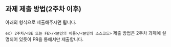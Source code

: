 ## 과제 제출 방법(2주차 이후)
아래의 형식으로 제출해주시면 됩니다.

```ex) 2주차/<BE 또는 FE>/<본인의 이름>/<본인의 소스코드>```
제출 방법은 2주차 과제에 설명되어 있듯이 PR을 통해서만 제출합니다.
